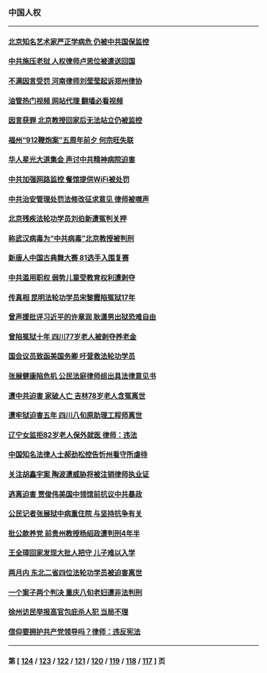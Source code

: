 ### 中国人权
---
#### [北京知名艺术家严正学病危 仍被中共国保监控](../../pages/ncid278/n14074712.md?09160845) 
#### [中共施压老挝 人权律师卢思位被遣送回国](../../pages/ncid278/n14074014.md?09160845) 
#### [不满因言受罚 河南律师刘莹莹起诉郑州律协](../../pages/ncid278/n14073445.md?09160845) 
#### [油管热门视频 网站代理 翻墙必看视频](http://138.2.39.72:81/youtube.html?epic-marker?09160845)
#### [因言获罪 北京教授回家后无法站立仍被监控](../../pages/ncid278/n14072705.md?09160845) 
#### [福州“912鞭炮案”五周年前夕 何宗旺失联](../../pages/ncid278/n14071786.md?09160845) 
#### [华人星光大道集会 声讨中共精神病院迫害](../../pages/ncid278/n14071782.md?09160845) 
#### [中共加强网路监控 餐馆提供WiFi被处罚](../../pages/ncid278/n14071345.md?09160845) 
#### [中共治安管理处罚法修改征求意见 律师被噤声](../../pages/ncid278/n14070976.md?09160845) 
#### [北京残疾法轮功学员刘伯新遭冤判关押](../../pages/ncid278/n14069619.md?09160845) 
#### [称武汉病毒为“中共病毒”北京教授被判刑](../../pages/ncid278/n14070053.md?09160845) 
#### [新唐人中国古典舞大赛 81选手入围复赛](../../pages/ncid278/n14069975.md?09160845) 
#### [中共滥用职权 弱势儿童受教育权利遭剥夺](../../pages/ncid278/n14069848.md?09160845) 
#### [传真相 昆明法轮功学员宋黎霞陷冤狱17年](../../pages/ncid278/n14069020.md?09160845) 
#### [曾声援批评习近平的许章润 耿潇男出狱恐难自由](../../pages/ncid278/n14069648.md?09160845) 
#### [曾陷冤狱十年 四川77岁老人被剥夺养老金](../../pages/ncid278/n14068260.md?09160845) 
#### [国会议员致函美国务卿 吁营救法轮功学员](../../pages/ncid278/n14068427.md?09160845) 
#### [张展健康陷危机 公民法庭律师组出具法律意见书](../../pages/ncid278/n14068363.md?09160845) 
#### [遭中共迫害 家破人亡 吉林78岁老人含冤离世](../../pages/ncid278/n14066833.md?09160845) 
#### [遭牢狱迫害五年 四川八旬原助理工程师离世](../../pages/ncid278/n14066297.md?09160845) 
#### [辽宁女监拒82岁老人保外就医 律师：违法](../../pages/ncid278/n14065881.md?09160845) 
#### [中国知名法律人士郝劲松控告忻州看守所虐待](../../pages/ncid278/n14065877.md?09160845) 
#### [关注胡鑫宇案 陶波遭威胁将被注销律师执业证](../../pages/ncid278/n14065596.md?09160845) 
#### [逃离迫害 贾俊伟美国中领馆前抗议中共暴政](../../pages/ncid278/n14065504.md?09160845) 
#### [公民记者张展狱中病重住院 与坚持抗争有关](../../pages/ncid278/n14065221.md?09160845) 
#### [批公款养党 前贵州教授杨绍政遭判刑4年半](../../pages/ncid278/n14064553.md?09160845) 
#### [王全璋回家发现大批人把守 儿子难以入学](../../pages/ncid278/n14064364.md?09160845) 
#### [两月内 东北二省四位法轮功学员被迫害离世](../../pages/ncid278/n14063270.md?09160845) 
#### [一个案子两个判决 重庆八旬老妇遭非法判刑](../../pages/ncid278/n14063531.md?09160845) 
#### [徐州访民举报高官包庇杀人犯 当局不理](../../pages/ncid278/n14062521.md?09160845) 
#### [信仰要拥护共产党领导吗？律师：违反宪法](../../pages/ncid278/n14061325.md?09160845) 

---
#### 第 [ [124](./124.md?09160845) / [123](./123.md?09160845) / [122](./122.md?09160845) / [121](./121.md?09160845) / [120](./120.md?09160845) / [119](./119.md?09160845) / [118](./118.md?09160845) / [117](./117.md?09160845) ] 页
